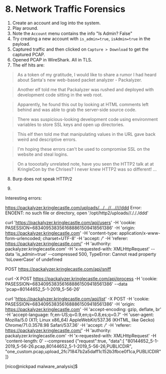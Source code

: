 # 8. Network Traffic Forensics

1. Create an account and log into the system.
2. Play around.
3. Note the `Account` menu contains the info "Is Admin? False"
4. Try creating a new account with `is_admin=true`, `isAdmin=true` in the payload.
5. Captured traffic and then clicked on `Capture > Download` to get the captured PCAP.
6. Opened PCAP in WireShark. All in TLS.
7. The elf hits are:

> As a token of my gratitude, I would like to share a rumor I had heard about Santa's new web-based packet analyzer - Packalyzer.

> Another elf told me that Packalyzer was rushed and deployed with development code sitting in the web root.

> Apparently, he found this out by looking at HTML comments left behind and was able to grab the server-side source code.

> There was suspicious-looking development code using environment variables to store SSL keys and open up directories.

> This elf then told me that manipulating values in the URL gave back weird and descriptive errors.

> I'm hoping these errors can't be used to compromise SSL on the website and steal logins.

> On a tooootally unrelated note, have you seen the HTTP2 talk at at KringleCon by the Chrises? I never knew HTTP2 was so different!
...

8. Burp does not speak HTTP/2

9.

Interesting errors:

https://packalyzer.kringlecastle.com/uploads/.../...//...////ddd
Error: ENOENT: no such file or directory, open '/opt/http2/uploads//./././ddd'


curl 'https://packalyzer.kringlecastle.com/api/users' -H 'cookie: PASESSION=6834095383561688861509418561386' -H 'origin: https://packalyzer.kringlecastle.com' -H 'content-type: application/x-www-form-urlencoded; charset=UTF-8' -H 'accept: */*' -H 'referer: https://packalyzer.kringlecastle.com/' -H 'authority: packalyzer.kringlecastle.com' -H 'x-requested-with: XMLHttpRequest' --data 'is_admin=true' --compressed
500, TypeError: Cannot read property 'toLowerCase' of undefined

POST https://packalyzer.kringlecastle.com/api/sniff

curl -X POST https://packalyzer.kringlecastle.com/api/process -H 'cookie: PASESSION=6834095383561688861509418561386'  --data 'pcap=80144652_5-1-2019_5-56-26'



curl 'https://packalyzer.kringlecastle.com/api/list' -X POST -H 'cookie: PASESSION=6834095383561688861509418561386' -H 'origin: https://packalyzer.kringlecastle.com' -H 'accept-encoding: gzip, deflate, br' -H 'accept-language: fr,en-US;q=0.9,en;q=0.8,es;q=0.7' -H 'user-agent: Mozilla/5.0 (X11; Linux x86_64) AppleWebKit/537.36 (KHTML, like Gecko) Chrome/71.0.3578.98 Safari/537.36' -H 'accept: */*' -H 'referer: https://packalyzer.kringlecastle.com/' -H 'authority: packalyzer.kringlecastle.com' -H 'x-requested-with: XMLHttpRequest' -H 'content-length: 0' --compressed
{"request":true,
  "data":[
    "80144652_5-1-2019_5-56-26.pcap,80144652_5-1-2019_5-56-26,PUBLICDIR",
    "one_custom.pcap,upload_2fc71847b2a5daff1c152b3fbce0f1ca,PUBLICDIR"
    ]}

[nico@nickpad malware_analysis]$
